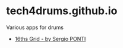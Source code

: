 # tech4drums.github.io

Various apps for drums

- [16ths Grid - by Sergio PONTI](https://tech4drums.github.io/sergio-16ths/)
